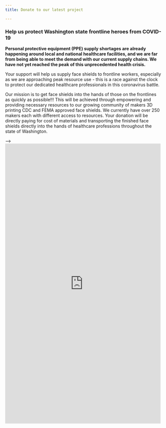 ```yaml
---
title: Donate to our latest project

---
```

<h3>Help us protect Washington state frontline heroes from COVID-19</h3>
<p>
<Strong>
 Personal protective equipment (PPE) supply shortages are already happening around local and national healthcare facilities, and we are far from being able to meet the demand with our current supply chains. We have not yet reached the peak of this unprecedented health crisis.
</Strong>
</p>
<p>
Your support will help us supply face shields to frontline workers, especially as we are approaching peak resource use - this is a race against the clock to protect our dedicated healthcare professionals in this coronavirus battle. 
</p>
<p>
Our mission is to get face shields into the hands of those on the frontlines as quickly as possible!!! This will be achieved through empowering and providing necessary resources to our growing community of makers 3D printing CDC and FEMA approved face shields. We currently have over 250 makers each with different access to resources. Your donation will be directly paying for cost of materials and transporting the finished face shields directly into the hands of healthcare professions throughout the state of Washington.
</p>
<div class="donation-container"> -->
<script src="https://donorbox.org/widget.js" paypalExpress="false"></script><iframe class="donation-iframe" allowpaymentrequest="" frameborder="0" height="900px" name="donorbox" scrolling="no" seamless="seamless" src="https://donorbox.org/embed/masks-for-washington-hospitals" style="max-width: 500px; min-width: 310px; max-height:none!important" width="100%"></iframe>
</div>

